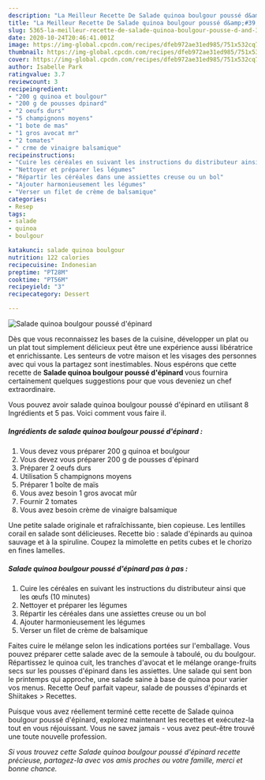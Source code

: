 ```yaml
---
description: "La Meilleur Recette De Salade quinoa boulgour poussé d&amp;#39;épinard"
title: "La Meilleur Recette De Salade quinoa boulgour poussé d&amp;#39;épinard"
slug: 5365-la-meilleur-recette-de-salade-quinoa-boulgour-pousse-d-and-39-epinard
date: 2020-10-24T20:46:41.001Z
image: https://img-global.cpcdn.com/recipes/dfeb972ae31ed985/751x532cq70/salade-quinoa-boulgour-pousse-depinard-photo-principale-de-la-recette.jpg
thumbnail: https://img-global.cpcdn.com/recipes/dfeb972ae31ed985/751x532cq70/salade-quinoa-boulgour-pousse-depinard-photo-principale-de-la-recette.jpg
cover: https://img-global.cpcdn.com/recipes/dfeb972ae31ed985/751x532cq70/salade-quinoa-boulgour-pousse-depinard-photo-principale-de-la-recette.jpg
author: Isabelle Park
ratingvalue: 3.7
reviewcount: 3
recipeingredient:
- "200 g quinoa et boulgour"
- "200 g de pousses dpinard"
- "2 oeufs durs"
- "5 champignons moyens"
- "1 bote de mas"
- "1 gros avocat mr"
- "2 tomates"
- " crme de vinaigre balsamique"
recipeinstructions:
- "Cuire les céréales en suivant les instructions du distributeur ainsi que les œufs (10 minutes)"
- "Nettoyer et préparer les légumes"
- "Répartir les céréales dans une assiettes creuse ou un bol"
- "Ajouter harmonieusement les légumes"
- "Verser un filet de crème de balsamique"
categories:
- Resep
tags:
- salade
- quinoa
- boulgour

katakunci: salade quinoa boulgour 
nutrition: 122 calories
recipecuisine: Indonesian
preptime: "PT28M"
cooktime: "PT56M"
recipeyield: "3"
recipecategory: Dessert

---
```



![Salade quinoa boulgour poussé d&#39;épinard](https://img-global.cpcdn.com/recipes/dfeb972ae31ed985/751x532cq70/salade-quinoa-boulgour-pousse-depinard-photo-principale-de-la-recette.jpg)

Dès que vous reconnaissez les bases de la cuisine, développer un plat ou un plat tout simplement délicieux peut être une expérience aussi libératrice et enrichissante. Les senteurs de votre maison et les visages des personnes avec qui vous la partagez sont inestimables. Nous espérons que cette recette de <strong> Salade quinoa boulgour poussé d&#39;épinard </strong> vous fournira certainement quelques suggestions pour que vous deveniez un chef extraordinaire.

<!--inarticleads1-->

Vous pouvez avoir salade quinoa boulgour poussé d&#39;épinard en utilisant 8 Ingrédients et 5 pas. Voici comment vous faire il.

##### Ingrédients de salade quinoa boulgour poussé d&#39;épinard :

1. Vous devez vous préparer 200 g quinoa et boulgour
1. Vous devez vous préparer 200 g de pousses d&#39;épinard
1. Préparer 2 oeufs durs
1. Utilisation 5 champignons moyens
1. Préparer 1 boîte de maïs
1. Vous avez besoin 1 gros avocat mûr
1. Fournir 2 tomates
1. Vous avez besoin  crème de vinaigre balsamique


Une petite salade originale et rafraîchissante, bien copieuse. Les lentilles corail en salade sont délicieuses. Recette bio : salade d&#39;épinards au quinoa sauvage et à la spiruline. Coupez la mimolette en petits cubes et le chorizo en fines lamelles. 

<!--inarticleads2-->

##### Salade quinoa boulgour poussé d&#39;épinard pas à pas :

1. Cuire les céréales en suivant les instructions du distributeur ainsi que les œufs (10 minutes)
1. Nettoyer et préparer les légumes
1. Répartir les céréales dans une assiettes creuse ou un bol
1. Ajouter harmonieusement les légumes
1. Verser un filet de crème de balsamique


Faites cuire le mélange selon les indications portées sur l&#39;emballage. Vous pouvez préparer cette salade avec de la semoule à taboulé, ou du boulgour. Répartissez le quinoa cuit, les tranches d&#39;avocat et le mélange orange-fruits secs sur les pousses d&#39;épinard dans les assiettes. Une salade qui sent bon le printemps qui approche, une salade saine à base de quinoa pour varier vos menus. Recette Oeuf parfait vapeur, salade de pousses d&#39;épinards et Shiitakes &gt; Recettes. 

<!--inarticleads1-->

<p>
Puisque vous avez réellement terminé cette recette de Salade quinoa boulgour poussé d&#39;épinard, explorez maintenant les recettes et exécutez-la tout en vous réjouissant. Vous ne savez jamais - vous avez peut-être trouvé une toute nouvelle profession.
</p>

<p>
<i>Si vous trouvez cette Salade quinoa boulgour poussé d&#39;épinard recette précieuse, partagez-la avec vos amis proches ou votre famille, merci et bonne chance.</i>
</p>
